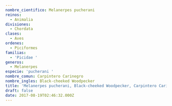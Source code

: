 ```yaml
---
nombre_cientifico: Melanerpes pucherani
reinos:
  - Animalia
divisiones:
  - Chordata
clases:
  - Aves
ordenes:
  - Piciformes
familias:
  - 'Picidae '
generos:
  - Melanerpes
especie: 'pucherani '
nombre_comun: Carpintero Carinegro
nombre_ingles: Black-cheeked Woodpecker
title: 'Melanerpes pucherani, Black-cheeked Woodpecker, Carpintero Carinegro'
draft: false
date: 2017-08-19T02:46:32.000Z
---
```



